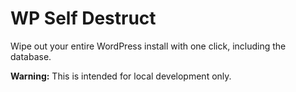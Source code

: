 # WP Self Destruct

Wipe out your entire WordPress install with one click, including the database.

**Warning:** This is intended for local development only.
